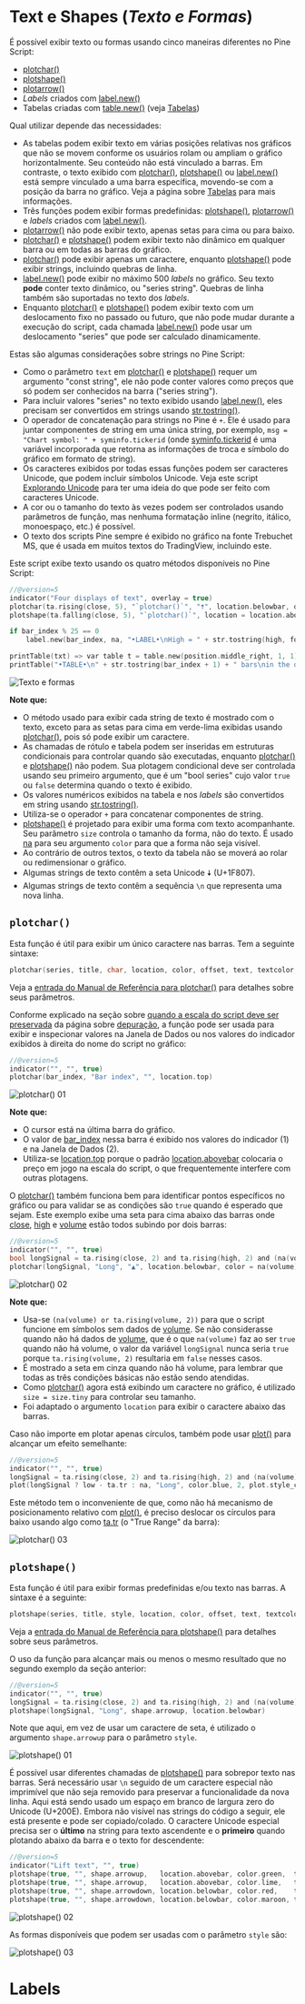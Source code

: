 
# Text e Shapes (_Texto e Formas_)

É possível exibir texto ou formas usando cinco maneiras diferentes no Pine Script:

- [plotchar()](https://br.tradingview.com/pine-script-reference/v5/#fun_plotchar)
- [plotshape()](https://br.tradingview.com/pine-script-reference/v5/#fun_plotshape)
- [plotarrow()](https://br.tradingview.com/pine-script-reference/v5/#fun_plotarrow)
- _Labels_ criados com [label.new()](https://br.tradingview.com/pine-script-reference/v5/#fun_label%7Bdot%7Dnew)
- Tabelas criadas com [table.new()](https://br.tradingview.com/pine-script-reference/v5/#fun_table%7Bdot%7Dnew) (veja [Tabelas](./05_19_tables.md))

Qual utilizar depende das necessidades:

- As tabelas podem exibir texto em várias posições relativas nos gráficos que não se movem conforme os usuários rolam ou ampliam o gráfico horizontalmente. Seu conteúdo não está vinculado a barras. Em contraste, o texto exibido com [plotchar()](https://br.tradingview.com/pine-script-reference/v5/#fun_plotchar), [plotshape()](https://br.tradingview.com/pine-script-reference/v5/#fun_plotshape) ou [label.new()](https://br.tradingview.com/pine-script-reference/v5/#fun_label%7Bdot%7Dnew) está sempre vinculado a uma barra específica, movendo-se com a posição da barra no gráfico. Veja a página sobre [Tabelas](./05_19_tables.md) para mais informações.
- Três funções podem exibir formas predefinidas: [plotshape()](https://br.tradingview.com/pine-script-reference/v5/#fun_plotshape), [plotarrow()](https://br.tradingview.com/pine-script-reference/v5/#fun_plotarrow) e _labels_ criados com [label.new()](https://br.tradingview.com/pine-script-reference/v5/#fun_label%7Bdot%7Dnew).
- [plotarrow()](https://br.tradingview.com/pine-script-reference/v5/#fun_plotarrow) não pode exibir texto, apenas setas para cima ou para baixo.
- [plotchar()](https://br.tradingview.com/pine-script-reference/v5/#fun_plotchar) e [plotshape()](https://br.tradingview.com/pine-script-reference/v5/#fun_plotshape) podem exibir texto não dinâmico em qualquer barra ou em todas as barras do gráfico.
- [plotchar()](https://br.tradingview.com/pine-script-reference/v5/#fun_plotchar) pode exibir apenas um caractere, enquanto [plotshape()](https://br.tradingview.com/pine-script-reference/v5/#fun_plotshape) pode exibir strings, incluindo quebras de linha.
- [label.new()](https://br.tradingview.com/pine-script-reference/v5/#fun_label%7Bdot%7Dnew) pode exibir no máximo 500 _labels_ no gráfico. Seu texto __pode__ conter texto dinâmico, ou "series string". Quebras de linha também são suportadas no texto dos _labels_.
- Enquanto [plotchar()](https://br.tradingview.com/pine-script-reference/v5/#fun_plotchar) e [plotshape()](https://br.tradingview.com/pine-script-reference/v5/#fun_plotshape) podem exibir texto com um deslocamento fixo no passado ou futuro, que não pode mudar durante a execução do script, cada chamada [label.new()](https://br.tradingview.com/pine-script-reference/v5/#fun_label%7Bdot%7Dnew) pode usar um deslocamento "series" que pode ser calculado dinamicamente.

Estas são algumas considerações sobre strings no Pine Script:

- Como o parâmetro `text` em [plotchar()](https://br.tradingview.com/pine-script-reference/v5/#fun_plotchar) e [plotshape()](https://br.tradingview.com/pine-script-reference/v5/#fun_plotshape) requer um argumento "const string", ele não pode conter valores como preços que só podem ser conhecidos na barra ("series string").
- Para incluir valores "series" no texto exibido usando [label.new()](https://br.tradingview.com/pine-script-reference/v5/#fun_label%7Bdot%7Dnew), eles precisam ser convertidos em strings usando [str.tostring()](https://br.tradingview.com/pine-script-reference/v5/#fun_str%7Bdot%7Dtostring).
- O operador de concatenação para strings no Pine é `+`. Ele é usado para juntar componentes de string em uma única string, por exemplo, `msg = "Chart symbol: " + syminfo.tickerid` (onde [syminfo.tickerid](https://br.tradingview.com/pine-script-reference/v5/#var_syminfo%7Bdot%7Dtickerid) é uma variável incorporada que retorna as informações de troca e símbolo do gráfico em formato de string).
- Os caracteres exibidos por todas essas funções podem ser caracteres Unicode, que podem incluir símbolos Unicode. Veja este script [Explorando Unicode](https://br.tradingview.com/script/0rFQOCKf-Exploring-Unicode/) para ter uma ideia do que pode ser feito com caracteres Unicode.
- A cor ou o tamanho do texto às vezes podem ser controlados usando parâmetros de função, mas nenhuma formatação inline (negrito, itálico, monoespaço, etc.) é possível.
- O texto dos scripts Pine sempre é exibido no gráfico na fonte Trebuchet MS, que é usada em muitos textos do TradingView, incluindo este.

Este script exibe texto usando os quatro métodos disponíveis no Pine Script:

```c
//@version=5
indicator("Four displays of text", overlay = true)
plotchar(ta.rising(close, 5), "`plotchar()`", "🠅", location.belowbar, color.lime, size = size.small)
plotshape(ta.falling(close, 5), "`plotchar()`", location = location.abovebar, color = na, text = "•`plotshape()•`\n🠇", textcolor = color.fuchsia, size = size.huge)

if bar_index % 25 == 0
    label.new(bar_index, na, "•LABEL•\nHigh = " + str.tostring(high, format.mintick) + "\n🠇", yloc = yloc.abovebar, style = label.style_none, textcolor = color.black, size = size.normal)

printTable(txt) => var table t = table.new(position.middle_right, 1, 1), table.cell(t, 0, 0, txt, bgcolor = color.yellow)
printTable("•TABLE•\n" + str.tostring(bar_index + 1) + " bars\nin the dataset")
```

![Texto e formas](./imgs/TextAndShapes-Introduction-01.Caf7GxqL_Z22HKK1.webp)

__Note que:__

- O método usado para exibir cada string de texto é mostrado com o texto, exceto para as setas para cima em verde-lima exibidas usando [plotchar()](https://br.tradingview.com/pine-script-reference/v5/#fun_plotchar), pois só pode exibir um caractere.
- As chamadas de rótulo e tabela podem ser inseridas em estruturas condicionais para controlar quando são executadas, enquanto [plotchar()](https://br.tradingview.com/pine-script-reference/v5/#fun_plotchar) e [plotshape()](https://br.tradingview.com/pine-script-reference/v5/#fun_plotshape) não podem. Sua plotagem condicional deve ser controlada usando seu primeiro argumento, que é um "bool series" cujo valor `true` ou `false` determina quando o texto é exibido.
- Os valores numéricos exibidos na tabela e nos _labels_ são convertidos em string usando [str.tostring()](https://br.tradingview.com/pine-script-reference/v5/#fun_str%7Bdot%7Dtostring).
- Utiliza-se o operador `+` para concatenar componentes de string.
- [plotshape()](https://br.tradingview.com/pine-script-reference/v5/#fun_plotshape) é projetado para exibir uma forma com texto acompanhante. Seu parâmetro `size` controla o tamanho da forma, não do texto. É usado [na](https://br.tradingview.com/pine-script-reference/v5/#var_na) para seu argumento `color` para que a forma não seja visível.
- Ao contrário de outros textos, o texto da tabela não se moverá ao rolar ou redimensionar o gráfico.
- Algumas strings de texto contêm a seta Unicode 🠇 (U+1F807).
- Algumas strings de texto contêm a sequência `\n` que representa uma nova linha.

## `plotchar()`

Esta função é útil para exibir um único caractere nas barras. Tem a seguinte sintaxe:

```c
plotchar(series, title, char, location, color, offset, text, textcolor, editable, size, show_last, display, force_overlay) → void
```

Veja a [entrada do Manual de Referência para plotchar()](https://br.tradingview.com/pine-script-reference/v5/#fun_plotchar) para detalhes sobre seus parâmetros.

Conforme explicado na seção sobre [quando a escala do script deve ser preservada](./06_02_debugging.md#sem-afetar-a-escala) da página sobre [depuração](./06_02_debugging.md), a função pode ser usada para exibir e inspecionar valores na Janela de Dados ou nos valores do indicador exibidos à direita do nome do script no gráfico:

```c
//@version=5
indicator("", "", true)
plotchar(bar_index, "Bar index", "", location.top)
```

![plotchar() 01](./imgs/TextAndShapes-Plotchar-01.Bocx9V6g_Z13RLu0.webp)

__Note que:__

- O cursor está na última barra do gráfico.
- O valor de [bar_index](https://br.tradingview.com/pine-script-reference/v5/#var_bar_index) nessa barra é exibido nos valores do indicador (1) e na Janela de Dados (2).
- Utiliza-se [location.top](https://br.tradingview.com/pine-script-reference/v5/#const_location%7Bdot%7Dtop) porque o padrão [location.abovebar](https://br.tradingview.com/pine-script-reference/v5/#const_location%7Bdot%7Dabovebar) colocaria o preço em jogo na escala do script, o que frequentemente interfere com outras plotagens.

O [plotchar()](https://br.tradingview.com/pine-script-reference/v5/#fun_plotchar) também funciona bem para identificar pontos específicos no gráfico ou para validar se as condições são `true` quando é esperado que sejam. Este exemplo exibe uma seta para cima abaixo das barras onde [close](https://br.tradingview.com/pine-script-reference/v5/#var_close), [high](https://br.tradingview.com/pine-script-reference/v5/#var_high) e [volume](https://br.tradingview.com/pine-script-reference/v5/#var_volume) estão todos subindo por dois barras:

```c
//@version=5
indicator("", "", true)
bool longSignal = ta.rising(close, 2) and ta.rising(high, 2) and (na(volume) or ta.rising(volume, 2))
plotchar(longSignal, "Long", "▲", location.belowbar, color = na(volume) ? color.gray : color.blue, size = size.tiny)
```

![plotchar() 02](./imgs/TextAndShapes-Plotchar-02.CP9gwRwQ_cuUlM.webp)

__Note que:__

- Usa-se `(na(volume) or ta.rising(volume, 2))` para que o script funcione em símbolos sem dados de [volume](https://br.tradingview.com/pine-script-reference/v5/#var_volume). Se não considerasse quando não há dados de [volume](https://br.tradingview.com/pine-script-reference/v5/#var_volume), que é o que `na(volume)` faz ao ser `true` quando não há volume, o valor da variável `longSignal` nunca seria `true` porque `ta.rising(volume, 2)` resultaria em `false` nesses casos.
- É mostrado a seta em cinza quando não há volume, para lembrar que todas as três condições básicas não estão sendo atendidas.
- Como [plotchar()](https://br.tradingview.com/pine-script-reference/v5/#fun_plotchar) agora está exibindo um caractere no gráfico, é utilizado `size = size.tiny` para controlar seu tamanho.
- Foi adaptado o argumento `location` para exibir o caractere abaixo das barras.

Caso não importe em plotar apenas círculos, também pode usar [plot()](https://br.tradingview.com/pine-script-reference/v5/#fun_plot) para alcançar um efeito semelhante:

```c
//@version=5
indicator("", "", true)
longSignal = ta.rising(close, 2) and ta.rising(high, 2) and (na(volume) or ta.rising(volume, 2))
plot(longSignal ? low - ta.tr : na, "Long", color.blue, 2, plot.style_circles)
```

Este método tem o inconveniente de que, como não há mecanismo de posicionamento relativo com [plot()](https://br.tradingview.com/pine-script-reference/v5/#fun_plot), é preciso deslocar os círculos para baixo usando algo como [ta.tr](https://br.tradingview.com/pine-script-reference/v5/#var_ta%7Bdot%7Dtr) (o "True Range" da barra):

![plotchar() 03](./imgs/TextAndShapes-Plotchar-03.lnUtjJIt_5GDoG.webp)


## `plotshape()`

Esta função é útil para exibir formas predefinidas e/ou texto nas barras. A sintaxe é a seguinte:

```c
plotshape(series, title, style, location, color, offset, text, textcolor, editable, size, show_last, display, force_overlay) → void
```

Veja a [entrada do Manual de Referência para plotshape()](https://br.tradingview.com/pine-script-reference/v5/#fun_plotshape) para detalhes sobre seus parâmetros.

O uso da função para alcançar mais ou menos o mesmo resultado que no segundo exemplo da seção anterior:

```c
//@version=5
indicator("", "", true)
longSignal = ta.rising(close, 2) and ta.rising(high, 2) and (na(volume) or ta.rising(volume, 2))
plotshape(longSignal, "Long", shape.arrowup, location.belowbar)  
```

Note que aqui, em vez de usar um caractere de seta, é utilizado o argumento `shape.arrowup` para o parâmetro `style`.

![plotshape() 01](./imgs/TextAndShapes-Plotshape-01.JOPpSRCa_1wGGd4.webp)

É possível usar diferentes chamadas de [plotshape()](https://br.tradingview.com/pine-script-reference/v5/#fun_plotshape) para sobrepor texto nas barras. Será necessário usar `\n` seguido de um caractere especial não imprimível que não seja removido para preservar a funcionalidade da nova linha. Aqui está sendo usado um espaço em branco de largura zero do Unicode (U+200E). Embora não visível nas strings do código a seguir, ele está presente e pode ser copiado/colado. O caractere Unicode especial precisa ser o __último__ na string para texto ascendente e o __primeiro__ quando plotando abaixo da barra e o texto for descendente:

```c
//@version=5
indicator("Lift text", "", true)
plotshape(true, "", shape.arrowup,   location.abovebar, color.green,  text = "A")
plotshape(true, "", shape.arrowup,   location.abovebar, color.lime,   text = "B\n​")
plotshape(true, "", shape.arrowdown, location.belowbar, color.red,    text = "C")
plotshape(true, "", shape.arrowdown, location.belowbar, color.maroon, text = "​\nD")
```

![plotshape() 02](./imgs/TextAndShapes-Plotshape-02.CuvXGcSI_3Ad17.webp)

As formas disponíveis que podem ser usadas com o parâmetro `style` são:

![plotshape() 03](./imgs/plotshape-available-shape-style.png)


# Labels
